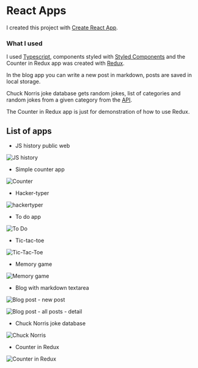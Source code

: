 # React Apps

I created this project with [Create React App](https://github.com/facebook/create-react-app).

### What I used

I used [Typescript](https://www.typescriptlang.org/), components styled with [Styled Components](https://styled-components.com/) and the Counter in Redux app was created with [Redux](https://redux.js.org/).

In the blog app you can write a new post in markdown, posts are saved in local storage.

Chuck Norris joke database gets random jokes, list of categories and random jokes from a given category from the [API](https://api.chucknorris.io/).

The Counter in Redux app is just for demonstration of how to use Redux.

## List of apps

- JS history public web

![JS history](https://user-images.githubusercontent.com/89244682/130316527-cceda805-2267-485d-b59f-6659cf83f3d5.JPG)

- Simple counter app

![Counter](https://user-images.githubusercontent.com/89244682/130316530-200f6449-2bfd-4382-9c0b-01ed5cd386f3.JPG)

- Hacker-typer

![hackertyper](https://user-images.githubusercontent.com/89244682/130316539-a8717dac-5fd8-4228-8678-9d36208daadf.JPG)

- To do app

![To Do](https://user-images.githubusercontent.com/89244682/130316544-0b5499a6-5822-42bd-9dad-147a92e4e4ec.JPG)

- Tic-tac-toe

![Tic-Tac-Toe](https://user-images.githubusercontent.com/89244682/130316548-adf8ae3c-8ed4-4273-a1bb-21474b7a358b.JPG)

- Memory game

![Memory game](https://user-images.githubusercontent.com/89244682/130316551-dbf61875-8c2c-4e1d-8b30-0d07d69c2b52.JPG)

- Blog with markdown textarea

![Blog post - new post](https://user-images.githubusercontent.com/89244682/130316553-ed8aa5f5-14a5-47a7-ac8e-0f41436cb82c.JPG)

![Blog post - all posts - detail](https://user-images.githubusercontent.com/89244682/130316558-b005fd8b-ba7f-405e-8fb3-cd3de8d513f2.JPG)

- Chuck Norris joke database

![Chuck Norris](https://user-images.githubusercontent.com/89244682/130316562-3c8d9814-84f3-4e7d-ab7d-b14a50715fe6.JPG)

- Counter in Redux

![Counter in Redux](https://user-images.githubusercontent.com/89244682/130316567-ad374e47-9971-4c78-828d-b023b566f76f.JPG)
